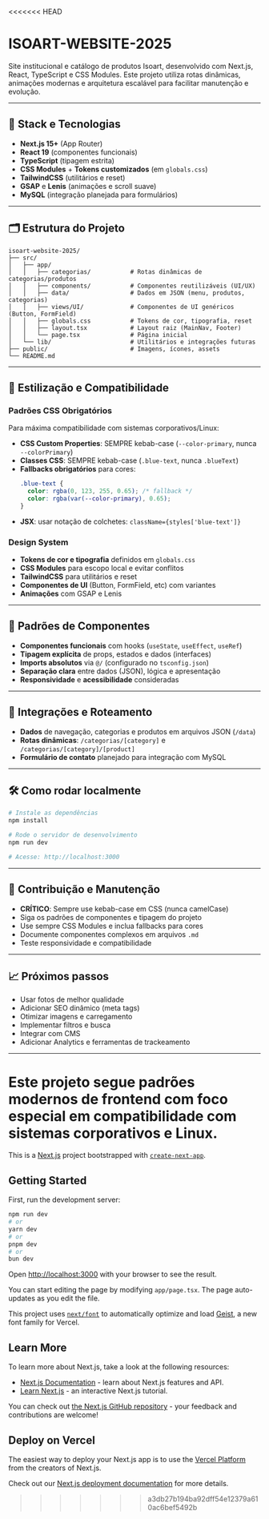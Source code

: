 <<<<<<< HEAD
# ISOART-WEBSITE-2025

Site institucional e catálogo de produtos Isoart, desenvolvido com Next.js, React, TypeScript e CSS Modules.
Este projeto utiliza rotas dinâmicas, animações modernas e arquitetura escalável para facilitar manutenção e evolução.

---

## 🚀 Stack e Tecnologias

- **Next.js 15+** (App Router)
- **React 19** (componentes funcionais)
- **TypeScript** (tipagem estrita)
- **CSS Modules** + **Tokens customizados** (em `globals.css`)
- **TailwindCSS** (utilitários e reset)
- **GSAP** e **Lenis** (animações e scroll suave)
- **MySQL** (integração planejada para formulários)

---

## 🗂️ Estrutura do Projeto

```
isoart-website-2025/
├── src/
│   ├── app/
│   │   ├── categorias/           # Rotas dinâmicas de categorias/produtos
│   │   ├── components/           # Componentes reutilizáveis (UI/UX)
│   │   ├── data/                 # Dados em JSON (menu, produtos, categorias)
│   │   ├── views/UI/             # Componentes de UI genéricos (Button, FormField)
│   │   ├── globals.css           # Tokens de cor, tipografia, reset
│   │   ├── layout.tsx            # Layout raiz (MainNav, Footer)
│   │   └── page.tsx              # Página inicial
│   └── lib/                      # Utilitários e integrações futuras
├── public/                       # Imagens, ícones, assets
└── README.md
```

---

## 🎨 Estilização e Compatibilidade

### Padrões CSS Obrigatórios
Para máxima compatibilidade com sistemas corporativos/Linux:

- **CSS Custom Properties**: SEMPRE kebab-case (`--color-primary`, nunca `--colorPrimary`)
- **Classes CSS**: SEMPRE kebab-case (`.blue-text`, nunca `.blueText`)
- **Fallbacks obrigatórios** para cores:
  ```css
  .blue-text {
    color: rgba(0, 123, 255, 0.65); /* fallback */
    color: rgba(var(--color-primary), 0.65);
  }
  ```
- **JSX**: usar notação de colchetes: `className={styles['blue-text']}`

### Design System
- **Tokens de cor e tipografia** definidos em `globals.css`
- **CSS Modules** para escopo local e evitar conflitos
- **TailwindCSS** para utilitários e reset
- **Componentes de UI** (Button, FormField, etc) com variantes
- **Animações** com GSAP e Lenis

---

## 🧩 Padrões de Componentes

- **Componentes funcionais** com hooks (`useState`, `useEffect`, `useRef`)
- **Tipagem explícita** de props, estados e dados (interfaces)
- **Imports absolutos** via `@/` (configurado no `tsconfig.json`)
- **Separação clara** entre dados (JSON), lógica e apresentação
- **Responsividade** e **acessibilidade** consideradas

---

## 🔗 Integrações e Roteamento

- **Dados** de navegação, categorias e produtos em arquivos JSON (`/data`)
- **Rotas dinâmicas**: `/categorias/[category]` e `/categorias/[category]/[product]`
- **Formulário de contato** planejado para integração com MySQL

---

## 🛠️ Como rodar localmente

```bash
# Instale as dependências
npm install

# Rode o servidor de desenvolvimento
npm run dev

# Acesse: http://localhost:3000
```

---

## 🤝 Contribuição e Manutenção

- **CRÍTICO**: Sempre use kebab-case em CSS (nunca camelCase)
- Siga os padrões de componentes e tipagem do projeto
- Use sempre CSS Modules e inclua fallbacks para cores
- Documente componentes complexos em arquivos `.md`
- Teste responsividade e compatibilidade

---

## 📈 Próximos passos

- Usar fotos de melhor qualidade
- Adicionar SEO dinâmico (meta tags)
- Otimizar imagens e carregamento
- Implementar filtros e busca
- Integrar com CMS
- Adicionar Analytics e ferramentas de trackeamento

---

Este projeto segue padrões modernos de frontend com foco especial em compatibilidade com sistemas corporativos e Linux.
=======
This is a [Next.js](https://nextjs.org) project bootstrapped with [`create-next-app`](https://nextjs.org/docs/app/api-reference/cli/create-next-app).

## Getting Started

First, run the development server:

```bash
npm run dev
# or
yarn dev
# or
pnpm dev
# or
bun dev
```

Open [http://localhost:3000](http://localhost:3000) with your browser to see the result.

You can start editing the page by modifying `app/page.tsx`. The page auto-updates as you edit the file.

This project uses [`next/font`](https://nextjs.org/docs/app/building-your-application/optimizing/fonts) to automatically optimize and load [Geist](https://vercel.com/font), a new font family for Vercel.

## Learn More

To learn more about Next.js, take a look at the following resources:

- [Next.js Documentation](https://nextjs.org/docs) - learn about Next.js features and API.
- [Learn Next.js](https://nextjs.org/learn) - an interactive Next.js tutorial.

You can check out [the Next.js GitHub repository](https://github.com/vercel/next.js) - your feedback and contributions are welcome!

## Deploy on Vercel

The easiest way to deploy your Next.js app is to use the [Vercel Platform](https://vercel.com/new?utm_medium=default-template&filter=next.js&utm_source=create-next-app&utm_campaign=create-next-app-readme) from the creators of Next.js.

Check out our [Next.js deployment documentation](https://nextjs.org/docs/app/building-your-application/deploying) for more details.
>>>>>>> a3db27b194ba92dff54e12379a610ac6bef5492b
